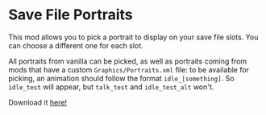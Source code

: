 # Save File Portraits

This mod allows you to pick a portrait to display on your save file slots. You can choose a different one for each slot.

All portraits from vanilla can be picked, as well as portraits coming from mods that have a custom `Graphics/Portraits.xml` file: to be available for picking, an animation should follow the format `idle_[something]`. So `idle_test` will appear, but `talk_test` and `idle_test_alt` won't.

Download it [here!](https://0x0a.de/twoclick?https://gamebanana.com/mmdl/527451)